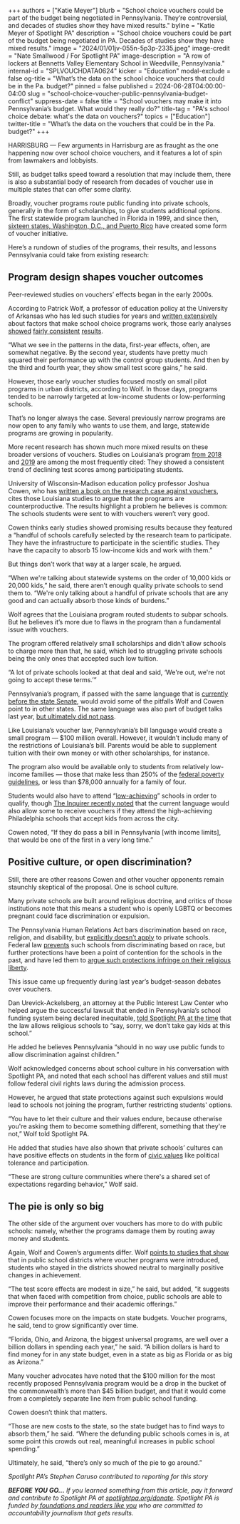 +++
authors = ["Katie Meyer"]
blurb = "School choice vouchers could be part of the budget being negotiated in Pennsylvania. They’re controversial, and decades of studies show they have mixed results."
byline = "Katie Meyer of Spotlight PA"
description = "School choice vouchers could be part of the budget being negotiated in PA. Decades of studies show they have mixed results."
image = "2024/01/01jv-055n-5p3p-2335.jpeg"
image-credit = "Nate Smallwood / For Spotlight PA"
image-description = "A row of lockers at Bennetts Valley Elementary School in Weedville, Pennsylvania."
internal-id = "SPLVOUCHDATA0624"
kicker = "Education"
modal-exclude = false
og-title = "What’s the data on the school choice vouchers that could be in the Pa. budget?"
pinned = false
published = 2024-06-28T04:00:00-04:00
slug = "school-choice-voucher-public-pennsylvania-budget-conflict"
suppress-date = false
title = "School vouchers may make it into Pennsylvania’s budget. What would they really do?"
title-tag = "PA's school choice debate: what's the data on vouchers?"
topics = ["Education"]
twitter-title = "What’s the data on the vouchers that could be in the Pa. budget?"
+++

HARRISBURG — Few arguments in Harrisburg are as fraught as the one happening now over school choice vouchers, and it features a lot of spin from lawmakers and lobbyists.

Still, as budget talks speed toward a resolution that may include them, there is also a substantial body of research from decades of voucher use in multiple states that can offer some clarity.

Broadly, voucher programs route public funding into private schools, generally in the form of scholarships, to give students additional options. The first statewide program launched in Florida in 1999, and since then, <a href="https://www.edchoice.org/wp-content/uploads/2023/01/2023-ABCs-WEB.pdf">sixteen states, Washington, D.C., and Puerto Rico</a> have created some form of voucher initiative.

Here’s a rundown of studies of the programs, their results, and lessons Pennsylvania could take from existing research:

## Program design shapes voucher outcomes

Peer-reviewed studies on vouchers’ effects began in the early 2000s.

According to Patrick Wolf, a professor of education policy at the University of Arkansas who has led such studies for years and <a href="https://lawliberty.org/forum/realizing-school-choice/">written extensively</a> about factors that make school choice programs work, those early analyses <a href="https://onlinelibrary.wiley.com/doi/abs/10.1002/pam.21691">showed</a> <a href="https://files.eric.ed.gov/fulltext/ED594875.pdf">fairly consistent</a> <a href="https://www.biostat.jhsph.edu/~cfrangak/papers/sc/vouchers.pdf">results</a>.

“What we see in the patterns in the data, first-year effects, often, are somewhat negative. By the second year, students have pretty much squared their performance up with the control group students. And then by the third and fourth year, they show small test score gains,” he said.

However, those early voucher studies focused mostly on small pilot programs in urban districts, according to Wolf. In those days, programs tended to be narrowly targeted at low-income students or low-performing schools.

That’s no longer always the case. Several previously narrow programs are now open to any family who wants to use them, and large, statewide programs are growing in popularity.

More recent research has shown much more mixed results on these broader versions of vouchers. Studies on Louisiana’s program <a href="https://pubs.aeaweb.org/doi/pdfplus/10.1257/app.20160634">from 2018</a> and <a href="https://files.eric.ed.gov/fulltext/ED604737.pdf">2019</a> are among the most frequently cited: They showed a consistent trend of declining test scores among participating students.

University of Wisconsin-Madison education policy professor Joshua Cowen, who has <a href="https://www.josh-cowen.com/book">written a book on the research case against vouchers</a>, cites those Louisiana studies to argue that the programs are counterproductive. The results highlight a problem he believes is common: The schools students were sent to with vouchers weren’t very good.

Cowen thinks early studies showed promising results because they featured a “handful of schools carefully selected by the research team to participate. They have the infrastructure to participate in the scientific studies. They have the capacity to absorb 15 low-income kids and work with them.”

But things don’t work that way at a larger scale, he argued.

“When we&#39;re talking about statewide systems on the order of 10,000 kids or 20,000 kids,” he said, there aren’t enough quality private schools to send them to. “We&#39;re only talking about a handful of private schools that are any good and can actually absorb those kinds of burdens.”

Wolf agrees that the Louisiana program routed students to subpar schools. But he believes it’s more due to flaws in the program than a fundamental issue with vouchers.

The program offered relatively small scholarships and didn’t allow schools to charge more than that, he said, which led to struggling private schools being the only ones that accepted such low tuition.

“A lot of private schools looked at that deal and said, ‘We&#39;re out, we&#39;re not going to accept these terms.’”

Pennsylvania’s program, if passed with the same language that is <a href="https://www.legis.state.pa.us/cfdocs/legis/PN/Public/btCheck.cfm?txtType=PDF&amp;sessYr=2023&amp;sessInd=0&amp;billBody=S&amp;billTyp=B&amp;billNbr=0795&amp;pn=1587">currently before the state Senate</a>, would avoid some of the pitfalls Wolf and Cowen point to in other states. The same language was also part of budget talks last year, <a href="https://www.spotlightpa.org/news/2023/07/pennsylvania-budget-pass-house-senate-shapiro-education/">but ultimately did not pass</a>.

Like Louisiana’s voucher law, Pennsylvania’s bill language would create a small program —&nbsp;$100 million overall. However, it wouldn’t include many of the restrictions of Louisiana’s bill. Parents would be able to supplement tuition with their own money or with other scholarships, for instance.

The program also would be available only to students from relatively low-income families — those that make less than 250% of the <a href="https://aspe.hhs.gov/topics/poverty-economic-mobility/poverty-guidelines">federal poverty guidelines</a>, or less than $78,000 annually for a family of four.

Students would also have to attend “<a href="https://casetext.com/statute/pennsylvania-statutes/statutes-unconsolidated/title-24-ps-education/chapter-1-public-school-code-of-1949/article-xx-b-educational-tax-credits/section-20-2002-b-definitions">low-achieving</a>” schools in order to qualify, though <a href="https://www.inquirer.com/education/pennsylvania-school-voucher-program-philadelphia-students-20240625.html">The Inquirer recently noted</a> that the current language would also allow some to receive vouchers if they attend the high-achieving Philadelphia schools that accept kids from across the city.

Cowen noted, “If they do pass a bill in Pennsylvania \[with income limits\], that would be one of the first in a very long time.”

## Positive culture, or open discrimination?

Still, there are other reasons Cowen and other voucher opponents remain staunchly skeptical of the proposal. One is school culture.

Many private schools are built around religious doctrine, and critics of those institutions note that this means a student who is openly LGBTQ or becomes pregnant could face discrimination or expulsion.

The Pennsylvania Human Relations Act bars discrimination based on race, religion, and disability, but <a href="https://www.phrc.pa.gov/AboutUs/Documents/Fair%20Education.pdf">explicitly doesn’t apply</a> to private schools. Federal law <a href="https://www.law.cornell.edu/uscode/text/42/1981">prevents</a> such schools from discriminating based on race, but further protections have been a point of contention for the schools in the past, and have led them to <a href="https://whyy.org/segments/after-pressure-from-religious-schools-pa-removes-nondiscrimination-language-from-tax-credit-program/">argue such protections infringe on their religious liberty</a>.

This issue came up frequently during last year’s budget-season debates over vouchers.

Dan Urevick-Ackelsberg, an attorney at the Public Interest Law Center who helped argue the successful lawsuit that ended in Pennsylvania’s school funding system being declared inequitable, <a href="https://www.spotlightpa.org/news/2023/06/pa-senate-budget-private-school-voucher-pass-house-leaves/">told Spotlight PA at the time</a> that the law allows religious schools to “say, sorry, we don’t take gay kids at this school.”

He added he believes Pennsylvania “should in no way use public funds to allow discrimination against children.”

Wolf acknowledged concerns about school culture in his conversation with Spotlight PA, and noted that each school has different values and still must follow federal civil rights laws during the admission process.

However, he argued that state protections against such expulsions would lead to schools not joining the program, further restricting students&#39; options.

“You have to let their culture and their values endure, because otherwise you&#39;re asking them to become something different, something that they&#39;re not,” Wolf told Spotlight PA.

He added that studies have also shown that private schools’ cultures can have positive effects on students in the form of <a href="https://www.hoover.org/sites/default/files/research/docs/wolf_webreadypdf.pdf">civic values</a> like political tolerance and participation.

“These are strong culture communities where there&#39;s a shared set of expectations regarding behavior,” Wolf said.

## The pie is only so big

The other side of the argument over vouchers has more to do with public schools: namely, whether the programs damage them by routing away money and students.

Again, Wolf and Cowen’s arguments differ. Wolf <a href="https://journals.sagepub.com/doi/abs/10.1177/0895904819874756?journalCode=epxa">points to studies that show</a> that in public school districts where voucher programs were introduced, students who stayed in the districts showed neutral to marginally positive changes in achievement.

“The test score effects are modest in size,” he said, but added, “it suggests that when faced with competition from choice, public schools are able to improve their performance and their academic offerings.”

Cowen focuses more on the impacts on state budgets. Voucher programs, he said, tend to grow significantly over time.

“Florida, Ohio, and Arizona, the biggest universal programs, are well over a billion dollars in spending each year,” he said. “A billion dollars is hard to find money for in any state budget, even in a state as big as Florida or as big as Arizona.”

Many voucher advocates have noted that the $100 million for the most recently proposed Pennsylvania program would be a drop in the bucket of the commonwealth’s more than $45 billion budget, and that it would come from a completely separate line item from public school funding.

Cowen doesn’t think that matters.

“Those are new costs to the state, so the state budget has to find ways to absorb them,” he said. “Where the defunding public schools comes in is, at some point this crowds out real, meaningful increases in public school spending.”

Ultimately, he said, “there’s only so much of the pie to go around.”

<em>Spotlight PA’s Stephen Caruso contributed to reporting for this story</em>

<strong><em>BEFORE YOU GO…</em></strong><em> If you learned something from this article, pay it forward and contribute to Spotlight PA at </em><a href="https://www.spotlightpa.org/donate"><em>spotlightpa.org/donate</em></a><em>. Spotlight PA is funded by</em><a href="https://www.spotlightpa.org/support"><em> foundations and readers like you</em></a><em> who are committed to accountability journalism that gets results.</em>


